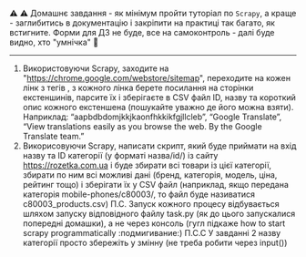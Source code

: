 ⚠ ⚠ Домашнє завдання - як мінімум пройти туторіал по `Scrapy`, а краще - заглибитись в 
документацію і закріпити на практиці так багато, як встигните. Форми для ДЗ не буде, все на 
самоконтроль - далі буде видно, хто "умнічка" 👻

***
1. Використовуючи Scrapy, заходите на "https://chrome.google.com/webstore/sitemap", переходите на кожен лінк з тегів <loc>, з кожного лінка берете посилання на сторінки екстеншинів, парсите їх і зберігаєте в CSV файл ID, назву та короткий опис кожного екстеншена (пошукайте уважно де його можна взяти). Наприклад:
“aapbdbdomjkkjkaonfhkkikfgjllcleb”, “Google Translate”, “View translations easily as you browse the web. By the Google Translate team.”
2. Викорисовуючи Scrapy, написати скрипт, який буде приймати на вхід назву та ID категорії (у форматі назва/id/) із сайту https://rozetka.com.ua і буде збирати всі товари із цієї категорії, збирати по ним всі можливі дані (бренд, категорія, модель, ціна, рейтинг тощо) і зберігати їх у CSV файл (наприклад, якщо передана категорія mobile-phones/c80003/, то файл буде називатися c80003_products.csv)
П.С. Запуск кожного процесу відбувається шляхом запуску відповідного файлу task.py (як до цього запускалися попередні домашки), а не через консоль (гугл підкаже how to start scrapy programmatically :подмигивание:)
П.С.С У завданні 2 назву категорії просто збережіть у змінну (не треба робити через input())